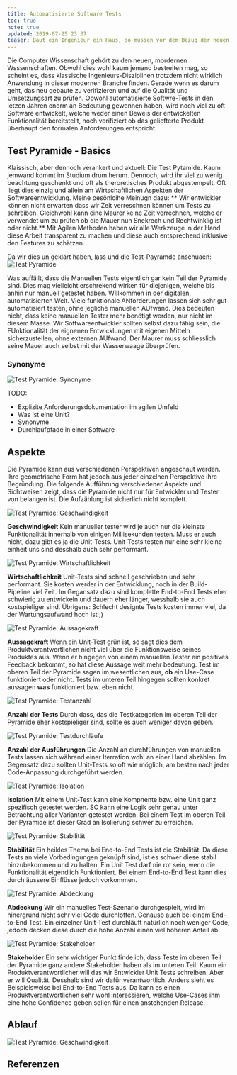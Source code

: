 ```yaml
---
title: Automatisierte Software Tests
toc: true
note: true
updated: 2019-07-25 23:37
teaser: Baut ein Ingenieur ein Haus, so müssen vor dem Bezug der neuen Wohneinheit mehrere Qualitätskontrollen durchgeführt werden. Allein schon die elektrische Installation erfordern eine Abnahme durch geschultes und qualifiziertes Personal. Refelktiert man die Computer Wissenschaften in dieser Hinsicht, so wird einem deutlich, dass wir in einer jungen Wissenschaft zu hause sind. Das Sicherstellen von Software Funktionalität ist (leider) noch zu oft ein Thema, welches nicht in der Arbeitswelt angekommen ist.
---
```


Die Computer Wissenschaft gehört zu den neuen, mordernen Wsssenschaften. Obwohl dies wohl kaum jemand bestreiten mag, so scheint es, dass klassische Ingenieurs-Disziplinen trotzdem nicht wirklich Anwendung in dieser modernen Branche finden. Gerade wenn es darum geht, das neu gebaute zu verifizieren und auf die Qualität und Umsetzungsart zu prüfen. Obwohl automatisierte Softwre-Tests in den letzen Jahren enorm an Bedeutung gewonnen haben, wird noch viel zu oft Software entwickelt, welche weder einen Beweis der entwickelten Funktionalität bereitstellt, noch verifiziert ob das geliefterte Produkt überhaupt den formalen Anforderungen entspricht.

## Test Pyramide - Basics
Klaissisch, aber dennoch verankert und aktuell: Die Test Pytamide. Kaum jemwand kommt im Studium drum herum. Dennoch, wird ihr viel zu wenig beachtung geschenkt und oft als theroretisches Produkt abgestempelt. Oft liegt dies einzig und allein am Wirtschaftlichen Aspekten der Softwareentwicklung. Meine pesönlcihe Meinugn dazu: ** Wir entwickler können nicht erwarten dass wir Zeit verreschnen können um Tests zu schreiben. Gleichwohl kann eine Maurer keine Zeit verrechnen, welche er verwendet um zu prüfen ob die Mauer nun Snekrech und Rechtwinklig ist oder nicht.** Mit Agilen Methoden haben wir alle Werkzeuge in der Hand diese Arbeit transparent zu machen und diese auch entsprechend inklusive den Features zu schätzen.

Da wir dies un geklärt haben, lass und die Test-Payramde anschuaen:
<img src="/assets/images/test-pyramid.PNG" alt="Test Pyramide" class="centered" style="max-width:400px;" />

Was auffällt, dass die Manuellen Tests eigentlich gar kein Teil der Pyramide sind. Dies mag vielleicht erschrekend wirken für diejenigen, welche bis anhin nur manuell getestet haben. WIllkommen in der digitalen, automatisierten Welt. Viele funktionale ANforderungen lassen sich sehr gut automatisiert testen, ohne jegliche manuellen AUfwand. Dies bedeuten nicht, dass keine manuellen Tester mehr benötigt werden, nur nicht im diesem Masse. Wir Softwareentwickler sollten selbst dazu fähig sein, die FUnktionalität der eignenen Entwicklungen mit eigenen Mitteln sicherzustellen, ohne externen AUfwand. Der Maurer muss schliesslich seine Mauer auch selbst mit der Wasserwaage überprüfen.

### Synonyme
<img src="/assets/images/testpyramid/num-of-executions.JPG" alt="Test Pyramide: Synonyme" class="centered" style="max-width:550px;" />

TODO:
* Explizite Anforderungsdokumentation im agilen Umfeld
* Was ist eine Unit?
* Synonyme
* Durchlaufpfade in einer Software

## Aspekte
Die Pyramide kann aus verschiedenen Perspektiven angeschaut werden. Ihre geometrische Form hat jedoch aus jeder einzelnen Perspektive ihre Begründung. Die folgende Aufführung verschiedener Aspekte und Sichtweisen zeigt, dass die Pyramide nicht nur für Entwickler und Tester von belangen ist. Die Aufzählung ist sicherlich nicht komplett.

<img src="/assets/images/testpyramid/speed.JPG" alt="Test Pyramide: Geschwindigkeit" class="centered" style="max-width:550px;" />

**Geschwindigkeit**
Kein manueller tester wird je auch nur die kleinste Funktionalität innerhalb von einigen Millisekunden testen. Muss er auch nicht, dazu gibt es ja die Unit-Tests. Unit-Tests testen nur eine sehr kleine einheit uns sind desshalb auch sehr performant.



<img src="/assets/images/testpyramid/costs.JPG" alt="Test Pyramide: Wirtschaftlichkeit" class="centered" style="max-width:550px;" />

**Wirtschaftlichkeit**
Unit-Tests sind schnell geschrieben und sehr performant. Sie kosten werder in der Entwicklung, noch in der Build-Pipeline viel Zeit. Im Gegansatz dazu sind komplette End-to-End Tests eher schwierig zu entwickeln und dauern eher länger, wesshalb sie auch kostspieliger sind. Übrigens: Schlecht designte Tests kosten immer viel, da der Wartungsaufwand hoch ist ;)



<img src="/assets/images/testpyramid/confidence.JPG" alt="Test Pyramide: Aussagekraft" class="centered" style="max-width:550px;" />

**Aussagekraft**
Wenn ein Unit-Test grün ist, so sagt dies dem Produktverantwortlichen nicht viel über die Funktionsweise seines Produktes aus. Wenn er hingegen von einem manuellen Tester ein positives Feedback bekommt, so hat diese Aussage weit mehr bedeutung. Test im oberen Teil der Pyramide sagen im wesentlichen aus, **ob** ein Use-Case funktioniert oder nicht. Tests im unteren Teil hingegen sollten konkret aussagen **was** funktioniert bzw. eben nicht.



<img src="/assets/images/testpyramid/num-of-tests.JPG" alt="Test Pyramide: Testanzahl" class="centered" style="max-width:550px;" />

**Anzahl der Tests**
Durch dass, das die Testkategorien im oberen Teil der Pyramide eher kostspieliger sind, sollte es auch weniger davon geben.



<img src="/assets/images/testpyramid/num-of-executions.JPG" alt="Test Pyramide: Testdurchläufe" class="centered" style="max-width:550px;" />

**Anzahl der Ausführungen**
Die Anzahl an durchführungen von manuellen Tests lassen sich während einer Iterration wohl an einer Hand abzählen. Im Gegensatz dazu sollten Unit-Tests so oft wie möglich, am besten nach jeder Code-Anpassung durchgeführt werden.



<img src="/assets/images/testpyramid/isolation.JPG" alt="Test Pyramide: Isolation" class="centered" style="max-width:550px;" />

**Isolation**
Mit einem Unit-Test kann eine Kompnente bzw. eine Unit ganz spezifisch getestet werden. SO kann eine Logik sehr genau unter Betrachtung aller Varianten getestet werden. Bei einem Test im oberen Teil der Pyramide ist dieser Grad an Isolierung schwer zu erreichen.



<img src="/assets/images/testpyramid/brittleness.JPG" alt="Test Pyramide: Stabilität" class="centered" style="max-width:550px;" />

**Stabilität**
Ein heikles Thema bei End-to-End Tests ist die Stabilität. Da diese Tests an viele Vorbedingungen geknüpft sind, ist es schwer diese stabil hinzubekommen und zu halten. Ein Unit Test darf nie rot sein, wenn die Funktionalität eigendlich Funktioniert. Bei einem End-to-End Test kann dies durch äussere Einflüsse jedoch vorkommen.



<img src="/assets/images/testpyramid/coverage.JPG" alt="Test Pyramide: Abdeckung" class="centered" style="max-width:550px;" />

**Abdeckung**
Wir ein manuelles Test-Szenario durchgespielt, wird im hinergrund nicht sehr viel Code durchloffen. Genauso auch bei einem End-to-End Test. Ein einzelner Unit-Test durchläuft natürlich noch weniger Code, jedoch decken diese durch die hohe Anzahl einen viel höheren Anteil ab.



<img src="/assets/images/testpyramid/stakeholders.JPG" alt="Test Pyramide: Stakeholder" class="centered" style="max-width:550px;" />

**Stakeholder**
Ein sehr wichtiger Punkt finde ich, dass Teste im oberen Teil der Pyramide ganz andere Stakeholder haben als im unteren Teil. Kaum ein Produktverantwortlicher will das wir Entwickler Unit Tests schreiben. Aber er will Qualität. Desshalb sind wir dafür verantwortlich. Anders sieht es Beispielsweise bei End-to-End Tests aus. Da kann es einen Produktverantwortlichen sehr wohl interessieren, welche Use-Cases ihm eine hohe Confidence geben sollen für einen anstehenden Release.

## Ablauf

<img src="/assets/images/e2e-path.PNG" alt="Test Pyramide: Geschwindigkeit" class="centered" style="max-width:550px;" />

<div class="divider"></div>

## Referenzen

[^1]: Agiles Manifest, <a href="https://agilemanifesto.org/iso/de/manifesto.html" target="_blank">agilemanifesto.org</a>
[^2]: Domain-Driven Design, Eric Evans, <em><a href="https://amzn.to/3143VjB" target="_blank">Amazon</a></em>
[^3]: Der leidenschaftliche Programmierer, Chad Fowler, <em><a href="https://amzn.to/313gxYv" target="_blank">Amazon</a></em>
[^4]: Software Engineering, Volker Birk, <a href="https://www.youtube.com/watch?v=CdMjNviFdXk" target="_blank">YoutTube</a>
[^5]: Clean Coder, Robert C. Martin, <em><a href="https://amzn.to/2POyxnZ" target="_blank">Amazon</a></em>
[^6]: Extreme Programming Explained, Kent Beck, <em><a href="https://amzn.to/2PVNhSb" target="_blank">Amazon</a></em>
[^7]: Extreme Programming - Eine Übersicht, Rolf Dornberger & Thomas Habegge, Fachhochschule Solothurn Nordwestschweit, Reihe A: Paper 2005-05
[^8]: Management 3.0, Jurgen Appelo, <em><a href="https://amzn.to/315SuIa" target="_blank">Amazon</a></em>
